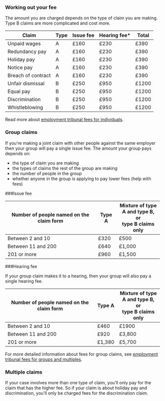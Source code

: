 ###  Working out your fee

The amount you are charged depends on the type of claim you are making. Type B claims are more complicated and cost more.


|Claim|Type|Issue fee|Hearing fee*|Total|
|-----|----|---------|------------|-----|
|Unpaid wages|A|£160|£230|£390|
|Redundancy pay|A|£160|£230|£390|
|Holiday pay|A|£160|£230|£390|
|Notice pay|A|£160|£230|£390|
|Breach of contract|A|£160|£230|£390|
|Unfair dismissal|B|£250|£950|£1200|
|Equal pay|B|£250|£950|£1200|
|Discrimination|B|£250|£950|£1200|
|Whistleblowing|B|£250|£950|£1200|

Read more about <a href="http://hmctsformfinder.justice.gov.uk/HMCTS/GetLeaflet.do?court_leaflets_id=4605" rel="external" title="employment tribunal fees for individuals">employment tribunal fees for individuals</a>.

### Group claims
If you’re making a joint claim with other people against the same employer then your group will pay a single issue fee. The amount your group pays depends on:  

- the type of claim you are making
- the types of claims the rest of the group are making
- the number of people in the group
- whether anyone in the group is applying to pay lower fees (help with fees)


###Issue fee

|Number of people named on the claim form|Type A|Mixture of type<br/>A and type B, or<br> type B claims only|
|----------------------------------------|--------|---------------------------------------------------------|
|Between 2 and 10|£320|£500|
|Between 11 and 200|£640|£1,000|
|201 or more|£960|£1,500|


###Hearing fee

If your group claim makes it to a hearing, then your group will also pay a single hearing fee.

|Number of people named on the claim form|Type A|Mixture of type<br/>A and type B, or<br> type B claims only|
|----------------------------------------|--------|---------------------------------------------------------|
|Between 2 and 10|£460|£1900|
|Between 11 and 200|£920|£3,800|
|201 or more|£1,380|£5,700|

For more detailed information about fees for group claims, see <a href="http://hmctsformfinder.justice.gov.uk/courtfinder/forms/t436-eng.pdf" rel="external" title="employment tribunal fees for groups and multiples">employment tribunal fees for groups and multiples</a>.



### Multiple claims
If your case involves more than one type of claim, you’ll only pay for the claim that has the higher fee. So if your claim is about holiday pay and discrimination, you’ll only be charged fees for the discrimination claim.
